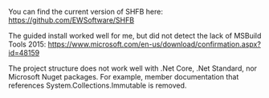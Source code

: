 You can find the current version of SHFB here:  https://github.com/EWSoftware/SHFB

The guided install worked well for me, but did not detect the lack of MSBuild Tools 2015:  https://www.microsoft.com/en-us/download/confirmation.aspx?id=48159

The project structure does not work well with .Net Core, .Net Standard, nor Microsoft Nuget packages.  For example, member documentation that references
System.Collections.Immutable is removed.